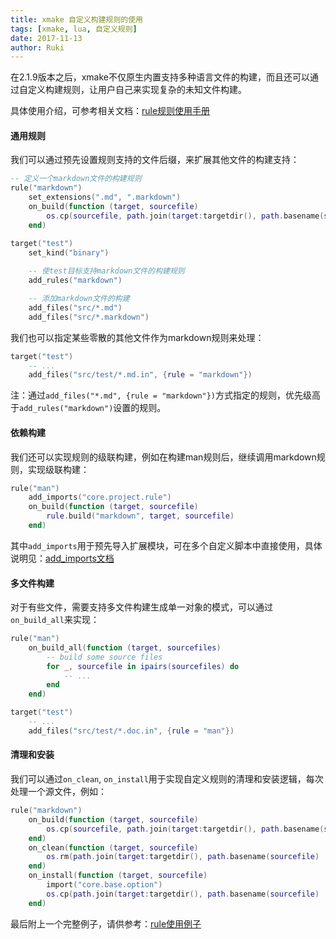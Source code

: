 ```yaml
---
title: xmake 自定义构建规则的使用
tags: [xmake, lua, 自定义规则]
date: 2017-11-13
author: Ruki
---
```


在2.1.9版本之后，xmake不仅原生内置支持多种语言文件的构建，而且还可以通过自定义构建规则，让用户自己来实现复杂的未知文件构建。

具体使用介绍，可参考相关文档：[rule规则使用手册](/zh/manual#%E6%9E%84%E5%BB%BA%E8%A7%84%E5%88%99)

#### 通用规则

我们可以通过预先设置规则支持的文件后缀，来扩展其他文件的构建支持：

```lua
-- 定义一个markdown文件的构建规则
rule("markdown")
    set_extensions(".md", ".markdown")
    on_build(function (target, sourcefile)
        os.cp(sourcefile, path.join(target:targetdir(), path.basename(sourcefile) .. ".html"))
    end)

target("test")
    set_kind("binary")
    
    -- 使test目标支持markdown文件的构建规则
    add_rules("markdown")

    -- 添加markdown文件的构建
    add_files("src/*.md")
    add_files("src/*.markdown")
```

我们也可以指定某些零散的其他文件作为markdown规则来处理：

```lua
target("test")
    -- ...
    add_files("src/test/*.md.in", {rule = "markdown"})
```

注：通过`add_files("*.md", {rule = "markdown"})`方式指定的规则，优先级高于`add_rules("markdown")`设置的规则。






#### 依赖构建

我们还可以实现规则的级联构建，例如在构建man规则后，继续调用markdown规则，实现级联构建：

```lua
rule("man")
    add_imports("core.project.rule")
    on_build(function (target, sourcefile)
        rule.build("markdown", target, sourcefile)
    end)
```

其中`add_imports`用于预先导入扩展模块，可在多个自定义脚本中直接使用，具体说明见：[add_imports文档](/zh/manual#add-imports)

#### 多文件构建

对于有些文件，需要支持多文件构建生成单一对象的模式，可以通过`on_build_all`来实现：

```lua
rule("man")
    on_build_all(function (target, sourcefiles)
        -- build some source files
        for _, sourcefile in ipairs(sourcefiles) do
            -- ...
        end
    end)

target("test")
    -- ...
    add_files("src/test/*.doc.in", {rule = "man"})
```

#### 清理和安装

我们可以通过`on_clean`, `on_install`用于实现自定义规则的清理和安装逻辑，每次处理一个源文件，例如：

```lua
rule("markdown")
    on_build(function (target, sourcefile)
        os.cp(sourcefile, path.join(target:targetdir(), path.basename(sourcefile) .. ".html"))
    end)
    on_clean(function (target, sourcefile)
        os.rm(path.join(target:targetdir(), path.basename(sourcefile) .. ".html"))
    end)
    on_install(function (target, sourcefile)
        import("core.base.option")
        os.cp(path.join(target:targetdir(), path.basename(sourcefile) .. ".html"), option.get("outputdir"))
    end)
```

最后附上一个完整例子，请供参考：[rule使用例子](https://github.com/xmake-io/xmake/issues/149)
